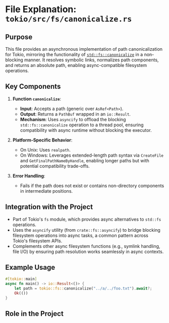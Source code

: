 # File Explanation: `tokio/src/fs/canonicalize.rs`

## Purpose
This file provides an asynchronous implementation of path canonicalization for Tokio, mirroring the functionality of [`std::fs::canonicalize`](https://doc.rust-lang.org/std/fs/fn.canonicalize.html) in a non-blocking manner. It resolves symbolic links, normalizes path components, and returns an absolute path, enabling async-compatible filesystem operations.

## Key Components
1. **Function `canonicalize`**:
   - **Input**: Accepts a path (generic over `AsRef<Path>`).
   - **Output**: Returns a `PathBuf` wrapped in an `io::Result`.
   - **Mechanism**: Uses `asyncify` to offload the blocking `std::fs::canonicalize` operation to a thread pool, ensuring compatibility with async runtime without blocking the executor.

2. **Platform-Specific Behavior**:
   - On Unix: Uses `realpath`.
   - On Windows: Leverages extended-length path syntax via `CreateFile` and `GetFinalPathNameByHandle`, enabling longer paths but with potential compatibility trade-offs.

3. **Error Handling**:
   - Fails if the path does not exist or contains non-directory components in intermediate positions.

## Integration with the Project
- Part of Tokio's `fs` module, which provides async alternatives to `std::fs` operations.
- Uses the `asyncify` utility (from `crate::fs::asyncify`) to bridge blocking filesystem operations into async tasks, a common pattern across Tokio's filesystem APIs.
- Complements other async filesystem functions (e.g., symlink handling, file I/O) by ensuring path resolution works seamlessly in async contexts.

## Example Usage
```rust
#[tokio::main]
async fn main() -> io::Result<()> {
    let path = tokio::fs::canonicalize("../a/../foo.txt").await?;
    Ok(())
}
```

## Role in the Project